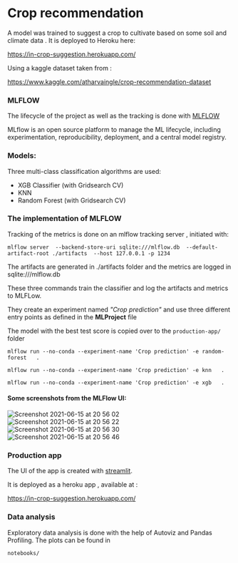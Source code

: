 # Crop recommendation

A model was trained to suggest a crop to cultivate based on some soil and climate data . It is deployed to Heroku here:

https://in-crop-suggestion.herokuapp.com/

Using a kaggle dataset taken from :

https://www.kaggle.com/atharvaingle/crop-recommendation-dataset

### MLFLOW

The lifecycle of the project as well as the tracking is done with [MLFLOW](https://mlflow.org/)

MLflow is an open source platform to manage the ML lifecycle, including experimentation, reproducibility, deployment, and a central model registry.

### Models:

Three multi-class classification algorithms are used:

- XGB Classifier (with Gridsearch CV) 
- KNN
- Random Forest (with Gridsearch CV) 

### The implementation of MLFLOW

Tracking of the metrics is done on an mlflow tracking server , initiated with:

`mlflow server 
--backend-store-uri sqlite:///mlflow.db 
--default-artifact-root ./artifacts 
--host 127.0.0.1 -p 1234 `

The artifacts are generated in ./artifacts folder and the metrics are logged in sqlite:///mlflow.db 

These three commands train the classifier and log the artifacts and metrics to MLFLow. 

They create an experiment named _"Crop prediction"_ and use three different entry points as defined in the **MLProject** file

The model with the best test score is copied over to the `production-app/` folder

`mlflow run --no-conda --experiment-name 'Crop prediction' -e random-forest   .`

`mlflow run --no-conda --experiment-name 'Crop prediction' -e knn   .`

`mlflow run --no-conda --experiment-name 'Crop prediction' -e xgb   .`


#### Some screenshots from the MLFlow UI:


![Screenshot 2021-06-15 at 20 56 02](https://user-images.githubusercontent.com/84481449/122117204-7c9df700-ce1e-11eb-9308-193513a7d4b7.png)
![Screenshot 2021-06-15 at 20 56 22](https://user-images.githubusercontent.com/84481449/122117242-86bff580-ce1e-11eb-8abc-c2209f62697d.png)
![Screenshot 2021-06-15 at 20 56 30](https://user-images.githubusercontent.com/84481449/122117262-8d4e6d00-ce1e-11eb-8bbb-53773daa21f1.png)
![Screenshot 2021-06-15 at 20 56 46](https://user-images.githubusercontent.com/84481449/122117283-95a6a800-ce1e-11eb-8f68-09720b82cf04.png)


### Production app

The UI of the app is created with [streamlit](https://streamlit.io/).

It is deployed as a heroku app , available at :

https://in-crop-suggestion.herokuapp.com/

### Data analysis

Exploratory data analysis is done with the help of Autoviz and Pandas Profiling. The plots can be found in 

`notebooks/`









